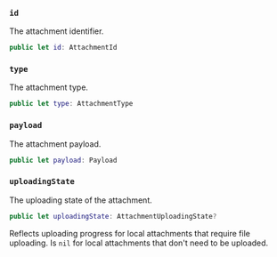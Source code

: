 
### `id`

The attachment identifier.

``` swift
public let id: AttachmentId
```

### `type`

The attachment type.

``` swift
public let type: AttachmentType
```

### `payload`

The attachment payload.

``` swift
public let payload: Payload
```

### `uploadingState`

The uploading state of the attachment.

``` swift
public let uploadingState: AttachmentUploadingState?
```

Reflects uploading progress for local attachments that require file uploading.
Is `nil` for local attachments that don't need to be uploaded.

